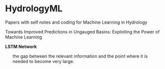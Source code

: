 # HydrologyML
Papers with self notes and coding for Machine Learning in Hydrology 

Towards Improved Predictions in Ungauged Basins: Exploiting the Power of Machine Learning

<b> LSTM Network </b>	

<ul>the gap between the relevant information and the point where it is needed to become very large.</ul
